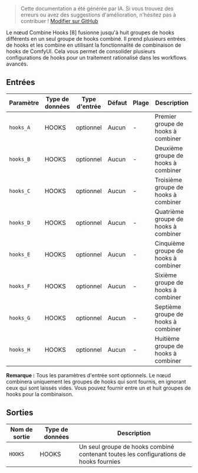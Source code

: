 > Cette documentation a été générée par IA. Si vous trouvez des erreurs ou avez des suggestions d'amélioration, n'hésitez pas à contribuer ! [Modifier sur GitHub](https://github.com/Comfy-Org/embedded-docs/blob/main/comfyui_embedded_docs/docs/CombineHooksEight/fr.md)

Le nœud Combine Hooks [8] fusionne jusqu'à huit groupes de hooks différents en un seul groupe de hooks combiné. Il prend plusieurs entrées de hooks et les combine en utilisant la fonctionnalité de combinaison de hooks de ComfyUI. Cela vous permet de consolider plusieurs configurations de hooks pour un traitement rationalisé dans les workflows avancés.

## Entrées

| Paramètre | Type de données | Type d'entrée | Défaut | Plage | Description |
|-----------|-----------|------------|---------|-------|-------------|
| `hooks_A` | HOOKS | optionnel | Aucun | - | Premier groupe de hooks à combiner |
| `hooks_B` | HOOKS | optionnel | Aucun | - | Deuxième groupe de hooks à combiner |
| `hooks_C` | HOOKS | optionnel | Aucun | - | Troisième groupe de hooks à combiner |
| `hooks_D` | HOOKS | optionnel | Aucun | - | Quatrième groupe de hooks à combiner |
| `hooks_E` | HOOKS | optionnel | Aucun | - | Cinquième groupe de hooks à combiner |
| `hooks_F` | HOOKS | optionnel | Aucun | - | Sixième groupe de hooks à combiner |
| `hooks_G` | HOOKS | optionnel | Aucun | - | Septième groupe de hooks à combiner |
| `hooks_H` | HOOKS | optionnel | Aucun | - | Huitième groupe de hooks à combiner |

**Remarque :** Tous les paramètres d'entrée sont optionnels. Le nœud combinera uniquement les groupes de hooks qui sont fournis, en ignorant ceux qui sont laissés vides. Vous pouvez fournir entre un et huit groupes de hooks pour la combinaison.

## Sorties

| Nom de sortie | Type de données | Description |
|-------------|-----------|-------------|
| `HOOKS` | HOOKS | Un seul groupe de hooks combiné contenant toutes les configurations de hooks fournies |
